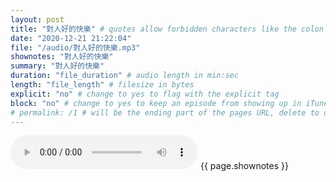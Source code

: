 ```yaml
---
layout: post
title: "對人好的快樂" # quotes allow forbidden characters like the colon
date: "2020-12-21 21:22:04"
file: "/audio/對人好的快樂.mp3"
shownotes: "對人好的快樂"
summary: "對人好的快樂"
duration: "file_duration" # audio length in min:sec
length: "file_length" # filesize in bytes
explicit: "no" # change to yes to flag with the explicit tag
block: "no" # change to yes to keep an episode from showing up in iTunes
# permalink: /1 # will be the ending part of the pages URL, delete to default to the title
---
```


<audio controls>
<source src="{{site.url}}{{site.baseurl}}{{ page.file }}" type="audio/x-mp3">
Your browser does not support the audio element.
</audio>
{{ page.shownotes }}
